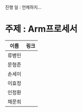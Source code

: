 진행 일 : 언제하지...

주제 : Arm프로세서
===

|이름|링크|
|---|---|
|류병민| |
|문형준| |
|손세이| |
|이효정| |
|인정환| |
|채문희| |
